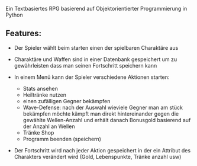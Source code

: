 
Ein Textbasiertes RPG basierend auf Objektorientierter Programmierung in Python

## **Features:**

 - Der Spieler wählt beim starten einen der spielbaren Charaktäre aus

 - Charaktäre und Waffen sind in einer Datenbank gespeichert um zu gewährleisten dass man seinen Fortschritt speichern kann
 - In einem Menü kann der Spieler verschiedene Aktionen starten:
	 - Stats ansehen 
	 - Heiltränke nutzen 
	 - einen zufälligen Gegner bekämpfen
	 - Wave-Defense: nach der Auswahl wieviele Gegner man am stück bekämpfen möchte kämpft man direkt hintereinander gegen die gewählte Wellen-Anzahl und erhält danach Bonusgold basierend auf der Anzahl an Wellen
	 - Tränke Shop
	 - Programm beenden (speichern)
- Der Fortschritt wird nach jeder Aktion gespeichert in der ein Attribut des Charakters verändert wird (Gold, Lebenspunkte, Tränke anzahl usw)
